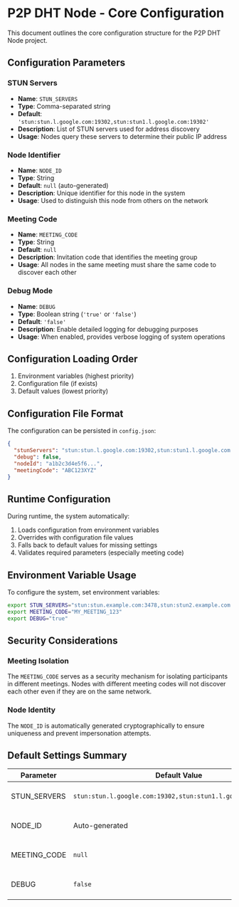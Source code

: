 # P2P DHT Node - Core Configuration

This document outlines the core configuration structure for the P2P DHT Node project.

## Configuration Parameters

### STUN Servers
- **Name**: `STUN_SERVERS`
- **Type**: Comma-separated string
- **Default**: `'stun:stun.l.google.com:19302,stun:stun1.l.google.com:19302'`
- **Description**: List of STUN servers used for address discovery
- **Usage**: Nodes query these servers to determine their public IP address

### Node Identifier
- **Name**: `NODE_ID`
- **Type**: String
- **Default**: `null` (auto-generated)
- **Description**: Unique identifier for this node in the system
- **Usage**: Used to distinguish this node from others on the network

### Meeting Code
- **Name**: `MEETING_CODE`
- **Type**: String
- **Default**: `null`
- **Description**: Invitation code that identifies the meeting group
- **Usage**: All nodes in the same meeting must share the same code to discover each other

### Debug Mode
- **Name**: `DEBUG`
- **Type**: Boolean string (`'true'` or `'false'`)
- **Default**: `'false'`
- **Description**: Enable detailed logging for debugging purposes
- **Usage**: When enabled, provides verbose logging of system operations

## Configuration Loading Order

1. Environment variables (highest priority)
2. Configuration file (if exists)
3. Default values (lowest priority)

## Configuration File Format

The configuration can be persisted in `config.json`:

```json
{
  "stunServers": "stun:stun.l.google.com:19302,stun:stun1.l.google.com:19302",
  "debug": false,
  "nodeId": "a1b2c3d4e5f6...",
  "meetingCode": "ABC123XYZ"
}
```

## Runtime Configuration

During runtime, the system automatically:
1. Loads configuration from environment variables
2. Overrides with configuration file values
3. Falls back to default values for missing settings
4. Validates required parameters (especially meeting code)

## Environment Variable Usage

To configure the system, set environment variables:

```bash
export STUN_SERVERS="stun:stun.example.com:3478,stun:stun2.example.com:3478"
export MEETING_CODE="MY_MEETING_123"
export DEBUG="true"
```

## Security Considerations

### Meeting Isolation
The `MEETING_CODE` serves as a security mechanism for isolating participants in different meetings. Nodes with different meeting codes will not discover each other even if they are on the same network.

### Node Identity
The `NODE_ID` is automatically generated cryptographically to ensure uniqueness and prevent impersonation attempts.

## Default Settings Summary

| Parameter | Default Value | Description |
|-----------|---------------|-------------|
| STUN_SERVERS | `stun:stun.l.google.com:19302,stun:stun1.l.google.com:19302` | Public STUN servers |
| NODE_ID | Auto-generated | Unique node identifier |
| MEETING_CODE | `null` | Required for meeting participation |
| DEBUG | `false` | Verbose logging mode |